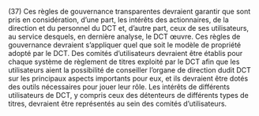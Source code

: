 (37) Ces règles de gouvernance transparentes devraient garantir que sont pris en considération, d’une part, les intérêts des actionnaires, de la direction et du personnel du DCT et, d’autre part, ceux de ses utilisateurs, au service desquels, en dernière analyse, le DCT œuvre. Ces règles de gouvernance devraient s’appliquer quel que soit le modèle de propriété adopté par le DCT. Des comités d’utilisateurs devraient être établis pour chaque système de règlement de titres exploité par le DCT afin que les utilisateurs aient la possibilité de conseiller l’organe de direction dudit DCT sur les principaux aspects importants pour eux, et ils devraient être dotés des outils nécessaires pour jouer leur rôle. Les intérêts de différents utilisateurs de DCT, y compris ceux des détenteurs de différents types de titres, devraient être représentés au sein des comités d’utilisateurs.